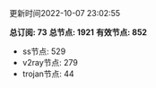 更新时间2022-10-07 23:02:55

**总订阅: 73**
**总节点: 1921**
**有效节点: 852**
- ss节点: 529
- v2ray节点: 279
- trojan节点: 44
